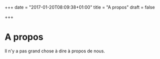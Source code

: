 +++
date = "2017-01-20T08:09:38+01:00"
title = "A propos"
draft = false

+++

# A propos

Il n'y a pas grand chose à dire à propos de nous.
